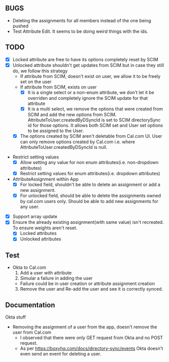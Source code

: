 ## BUGS 
- Deleting the assignments for all members instead of the one being pushed
- Test Attribute Edit. It seems to be doing weird things with the ids.

## TODO
- [x] Locked attribute are free to have its options completely reset by SCIM
- [x] Unlocked attribute shouldn't get updates from SCIM but in case they still do, we follow this strategy
    - If attribute from SCIM, doesn't exist on user, we allow it to be freely set on the user
    - If attribute from SCIM, exists on user 
        - [x] It is a single select or a non-enum attribute, we don't let it be overriden and completely ignore the SCIM update for that attribute
        - [x] It is a multi select, we remove the options that were created from SCIM and add the new options from SCIM. AttributeToUser.createdByDSyncId is set to SCIM directorySync id for those options. It allows both SCIM set and User set options to be assigned to the User.
    - [x] The options created by SCIM aren't deletable from Cal.com UI. User can only remove options created by Cal.com i.e. where AttributeToUser.createdByDSyncId is null.
- Restrict setting values 
    - [x] Allow setting any value for non enum attributes(i.e. non-dropdown attributes)
    - [x] Restrict setting values for enum attributes(i.e. dropdown attributes)
- AttributeAssignment within App
    - [x] For locked field, shouldn't be able to delete an assignment or add a new assignment.
    - [x] For unlocked field, should be able to delete the assignments owned by cal.com users only. Should be able to add new assignments for any user.
- [x] Support array update
- [x] Ensure the already existing assignment(with same value) isn't recreated. To ensure weights aren't reset.
    - [x] Locked attributes
    - [x] Unlocked attributes

## Test
- Okta to Cal.com
  1. Add a user with attribute
  2. Simular a failure in adding the user
    - Failure could be in user creation or attribute assignment creation
  3. Remove the user and Re-add the user and see it is correctly synced.



## Documentation
Okta stuff
- Removing the assignment of a user from the app, doesn't remove the user from Cal.com
    - I observed that there were only GET request from Okta and no POST request.
    - As per https://boxyhq.com/docs/directory-sync/events Okta doesn't even send an event for deleting a user.